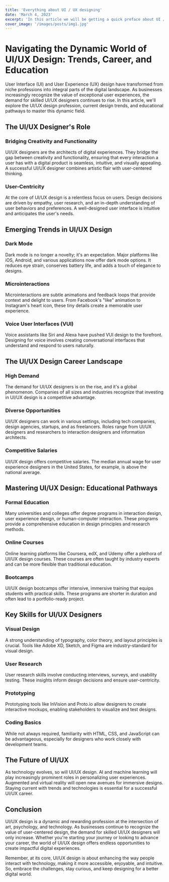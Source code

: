 ```yaml
---
title: 'Everything about UI / UX designing'
date: 'March 4, 2023'
excerpt: 'In this article we will be getting a quick preface about UI / UX designing'
cover_image: '/images/posts/img1.jpg'
---
```



# Navigating the Dynamic World of UI/UX Design: Trends, Career, and Education

User Interface (UI) and User Experience (UX) design have transformed from niche professions into integral parts of the digital landscape. As businesses increasingly recognize the value of exceptional user experiences, the demand for skilled UI/UX designers continues to rise. In this article, we'll explore the UI/UX design profession, current design trends, and educational pathways to master this dynamic field.

## The UI/UX Designer's Role

### Bridging Creativity and Functionality

UI/UX designers are the architects of digital experiences. They bridge the gap between creativity and functionality, ensuring that every interaction a user has with a digital product is seamless, intuitive, and visually appealing. A successful UI/UX designer combines artistic flair with user-centered thinking.

### User-Centricity

At the core of UI/UX design is a relentless focus on users. Design decisions are driven by empathy, user research, and an in-depth understanding of user behaviors and preferences. A well-designed user interface is intuitive and anticipates the user's needs.

## Emerging Trends in UI/UX Design

### Dark Mode

Dark mode is no longer a novelty; it's an expectation. Major platforms like iOS, Android, and various applications now offer dark mode options. It reduces eye strain, conserves battery life, and adds a touch of elegance to designs.

### Microinteractions

Microinteractions are subtle animations and feedback loops that provide context and delight to users. From Facebook's "like" animation to Instagram's heart icon, these tiny details create a memorable user experience.

### Voice User Interfaces (VUI)

Voice assistants like Siri and Alexa have pushed VUI design to the forefront. Designing for voice involves creating conversational interfaces that understand and respond to users naturally.

## The UI/UX Design Career Landscape

### High Demand

The demand for UI/UX designers is on the rise, and it's a global phenomenon. Companies of all sizes and industries recognize that investing in UI/UX design is a competitive advantage.

### Diverse Opportunities

UI/UX designers can work in various settings, including tech companies, design agencies, startups, and as freelancers. Roles range from UI/UX designers and researchers to interaction designers and information architects.

### Competitive Salaries

UI/UX design offers competitive salaries. The median annual wage for user experience designers in the United States, for example, is above the national average.

## Mastering UI/UX Design: Educational Pathways

### Formal Education

Many universities and colleges offer degree programs in interaction design, user experience design, or human-computer interaction. These programs provide a comprehensive education in design principles and research methods.

### Online Courses

Online learning platforms like Coursera, edX, and Udemy offer a plethora of UI/UX design courses. These courses are often taught by industry experts and can be more flexible than traditional education.

### Bootcamps

UI/UX design bootcamps offer intensive, immersive training that equips students with practical skills. These programs are shorter in duration and often lead to a portfolio-ready project.

## Key Skills for UI/UX Designers

### Visual Design

A strong understanding of typography, color theory, and layout principles is crucial. Tools like Adobe XD, Sketch, and Figma are industry-standard for visual design.

### User Research

User research skills involve conducting interviews, surveys, and usability testing. These insights inform design decisions and ensure user-centricity.

### Prototyping

Prototyping tools like InVision and Proto.io allow designers to create interactive mockups, enabling stakeholders to visualize and test designs.

### Coding Basics

While not always required, familiarity with HTML, CSS, and JavaScript can be advantageous, especially for designers who work closely with development teams.

## The Future of UI/UX

As technology evolves, so will UI/UX design. AI and machine learning will play increasingly prominent roles in personalizing user experiences. Augmented and virtual reality will open new avenues for immersive designs. Staying current with trends and technologies is essential for a successful UI/UX career.

## Conclusion

UI/UX design is a dynamic and rewarding profession at the intersection of art, psychology, and technology. As businesses continue to recognize the value of user-centered design, the demand for skilled UI/UX designers will only increase. Whether you're starting your journey or looking to advance your career, the world of UI/UX design offers endless opportunities to create impactful digital experiences.

Remember, at its core, UI/UX design is about enhancing the way people interact with technology, making it more accessible, enjoyable, and intuitive. So, embrace the challenges, stay curious, and keep designing for a better digital world.